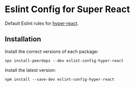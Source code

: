 # Eslint Config for Super React

Default Eslint rules for [hyper-react](https://github.com/francosioquim/hyper-react).

## Installation

Install the correct versions of each package:

`npx install-peerdeps --dev eslint-config-hyper-react`


Install the latest version:

`npm install --save-dev eslint-config-hyper-react`


